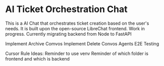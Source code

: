 # AI Ticket Orchestration Chat
This is a AI Chat that orchestrates ticket creation based on the user's needs. It is built upon the open-source LibreChat frontend.
Work in progress. Currently migrating backend from Node to FastAPI

Implement Archive Comvos
Implement Delete Convos
Agents
E2E Testing

Cursor Rule Ideas:
Reminder to use venv
Reminder of which folder is frontend and which is backend